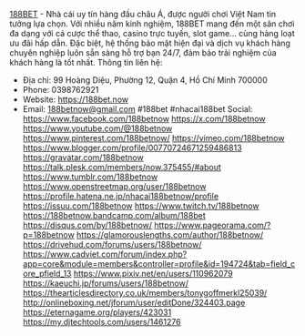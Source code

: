 <a href="https://188bet.now/">188BET</a> - Nhà cái uy tín hàng đầu châu Á, được người chơi Việt Nam tin tưởng lựa chọn. Với nhiều năm kinh nghiệm, 188BET mang đến một sân chơi đa dạng với cá cược thể thao, casino trực tuyến, slot game... cùng hàng loạt ưu đãi hấp dẫn. Đặc biệt, hệ thống bảo mật hiện đại và dịch vụ khách hàng chuyên nghiệp luôn sẵn sàng hỗ trợ bạn 24/7, đảm bảo trải nghiệm của khách hàng là tốt nhất.
Thông tin liên hệ: 
- Địa chỉ: 99 Hoàng Diệu, Phường 12, Quận 4, Hồ Chí Minh 700000 
- Phone: 0398762921 
- Website: https://188bet.now 
- Email: 188betnow@gmail.com 
#188bet #nhacai188bet 
Social:
https://www.facebook.com/188betnow
https://x.com/188betnow
https://www.youtube.com/@188betnow
https://www.pinterest.com/188betnow/
https://vimeo.com/188betnow
https://www.blogger.com/profile/00770724671259486813
https://gravatar.com/188betnow
https://talk.plesk.com/members/now.375455/#about
https://www.tumblr.com/188betnow
https://www.openstreetmap.org/user/188betnow
https://profile.hatena.ne.jp/nhacai188betnow/profile
https://issuu.com/188betnow
https://www.twitch.tv/188betnow
https://188betnow.bandcamp.com/album/188bet
https://disqus.com/by/188betnow/
https://www.pageorama.com/?p=188betnow
https://glamorouslengths.com/author/188betnow/
https://drivehud.com/forums/users/188betnow/
https://www.cadviet.com/forum/index.php?app=core&module=members&controller=profile&id=194724&tab=field_core_pfield_13
https://www.pixiv.net/en/users/110962079
https://kaeuchi.jp/forums/users/188betnow/
https://thearticlesdirectory.co.uk/members/tonygoffmerkl25039/
http://onlineboxing.net/jforum/user/editDone/324403.page
https://eternagame.org/players/423031
https://my.djtechtools.com/users/1461276
